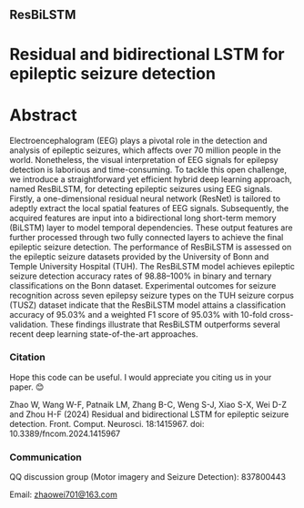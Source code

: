 ## ResBiLSTM
# Residual and bidirectional LSTM for epileptic seizure detection

# Abstract
Electroencephalogram (EEG) plays a pivotal role in the detection and analysis of epileptic seizures, which affects over 70 million people in the world. Nonetheless, the visual interpretation of EEG signals for epilepsy detection is laborious and time-consuming. To tackle this open challenge, we introduce a straightforward yet efficient hybrid deep learning approach, named ResBiLSTM, for detecting epileptic seizures using EEG signals. Firstly, a one-dimensional residual neural network (ResNet) is tailored to adeptly extract the local spatial features of EEG signals. Subsequently, the acquired features are input into a bidirectional long short-term memory (BiLSTM) layer to model temporal dependencies. These output features are further processed through two fully connected layers to achieve the final epileptic seizure detection. The performance of ResBiLSTM is assessed on the epileptic seizure datasets provided by the University of Bonn and Temple University Hospital (TUH). The ResBiLSTM model achieves epileptic seizure detection accuracy rates of 98.88–100% in binary and ternary classifications on the Bonn dataset. Experimental outcomes for seizure recognition across seven epilepsy seizure types on the TUH seizure corpus (TUSZ) dataset indicate that the ResBiLSTM model attains a classification accuracy of 95.03% and a weighted F1 score of 95.03% with 10-fold cross-validation. These findings illustrate that ResBiLSTM outperforms several recent deep learning state-of-the-art approaches.

### Citation
Hope this code can be useful. I would appreciate you citing us in your paper. 😊

Zhao W, Wang W-F, Patnaik LM, Zhang B-C, Weng S-J, Xiao S-X, Wei D-Z and Zhou H-F (2024) Residual and bidirectional LSTM for epileptic seizure detection. Front. Comput. Neurosci. 18:1415967. doi: 10.3389/fncom.2024.1415967

### Communication
QQ discussion group (Motor imagery and Seizure Detection): 837800443

Email: zhaowei701@163.com
